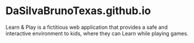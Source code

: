 # DaSilvaBrunoTexas.github.io
Learn &amp; Play is a fictitious web application that provides a safe and interactive environment to kids, where they can Learn while playing games.  

